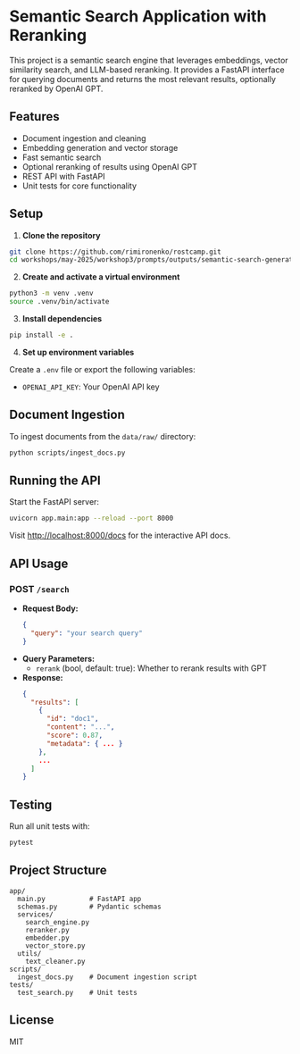# Semantic Search Application with Reranking

This project is a semantic search engine that leverages embeddings, vector similarity search, and LLM-based reranking. It provides a FastAPI interface for querying documents and returns the most relevant results, optionally reranked by OpenAI GPT.

## Features
- Document ingestion and cleaning
- Embedding generation and vector storage
- Fast semantic search
- Optional reranking of results using OpenAI GPT
- REST API with FastAPI
- Unit tests for core functionality

## Setup

1. **Clone the repository**

```bash
git clone https://github.com/rimironenko/rostcamp.git
cd workshops/may-2025/workshop3/prompts/outputs/semantic-search-generated-app
```

2. **Create and activate a virtual environment**

```bash
python3 -m venv .venv
source .venv/bin/activate
```

3. **Install dependencies**

```bash
pip install -e .
```

4. **Set up environment variables**

Create a `.env` file or export the following variables:
- `OPENAI_API_KEY`: Your OpenAI API key

## Document Ingestion

To ingest documents from the `data/raw/` directory:

```bash
python scripts/ingest_docs.py
```

## Running the API

Start the FastAPI server:

```bash
uvicorn app.main:app --reload --port 8000
```

Visit [http://localhost:8000/docs](http://localhost:8000/docs) for the interactive API docs.

## API Usage

### POST `/search`
- **Request Body:**
  ```json
  {
    "query": "your search query"
  }
  ```
- **Query Parameters:**
  - `rerank` (bool, default: true): Whether to rerank results with GPT
- **Response:**
  ```json
  {
    "results": [
      {
        "id": "doc1",
        "content": "...",
        "score": 0.87,
        "metadata": { ... }
      },
      ...
    ]
  }
  ```

## Testing

Run all unit tests with:

```bash
pytest
```

## Project Structure

```
app/
  main.py           # FastAPI app
  schemas.py        # Pydantic schemas
  services/
    search_engine.py
    reranker.py
    embedder.py
    vector_store.py
  utils/
    text_cleaner.py
scripts/
  ingest_docs.py    # Document ingestion script
tests/
  test_search.py    # Unit tests
```

## License
MIT 